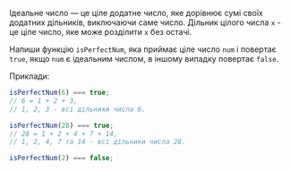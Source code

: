 Ідеальне число — це ціле додатне число, яке дорівнює сумі своїх додатних дільників, виключаючи саме число. Дільник цілого числа `x` - це ціле число, яке може розділити `x` без остачі.

Напиши функцію `isPerfectNum`, яка приймає ціле число `num` і повертає `true`, якщо `num` є ідеальним числом, в іншому випадку повертає `false`.

Приклади:

```javascript
isPerfectNum(6) === true;
// 6 = 1 + 2 + 3,
// 1, 2, 3 - всі дільники числа 6.

isPerfectNum(28) === true;
// 28 = 1 + 2 + 4 + 7 + 14,
// 1, 2, 4, 7 та 14 - всі дільники числа 28.

isPerfectNum(2) === false;
```
